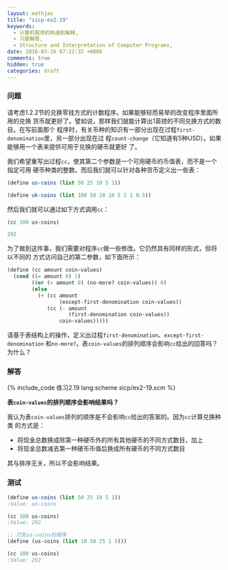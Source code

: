 ```yaml
---
layout: mathjax
title: "sicp-ex2-19"
keywords:
  - 计算机程序的构造和解释,
  - 习题解答,
  - Structure and Interpretation of Computer Programs,
date: 2016-03-16 07:22:32 +0800
comments: true
hidden: true
categories: draft
---
```


### 问题

请考虑1.2.2节的兑换零钱方式的计数程序。如果能够轻而易举的改变程序里面所用的兑换
货币就更好了。譬如说，那样我们就能计算出1英镑的不同兑换方式的数目。在写前面那个
程序时，有关币种的知识有一部分出现在过程`first-denomination`里，另一部分出现在过
程`count-change`（它知道有5种USD）。如果能够用一个表来提供可用于兑换的硬币就更好
了。

我们希望重写出过程`cc`，使其第二个参数是一个可用硬币的币值表，而不是一个指定可用
硬币种类的整数。而后我们就可以针对各种货币定义出一些表：

``` scheme
(define us-coins (list 50 25 10 5 1))

(define uk-coins (list 100 50 20 10 5 2 1 0.5))
```

然后我们就可以通过如下方式调用`cc`：

``` scheme
(cc 100 us-coins)

292
```

为了做到这件事，我们需要对程序`cc`做一些修改。它仍然具有同样的形式，但将以不同的
方式访问自己的第二参数，如下面所示：

``` scheme
(define (cc amount coin-values)
  (cond ((= amount 0) 1)
        ((or (< amount 0) (no-more? coin-values)) 0)
        (else
          (+ (cc amount
                 (except-first-denomination coin-values))
             (cc (- amount
                    (first-denomination coin-values))
                 coin-values)))))
```

请基于表结构上的操作，定义出过程`first-denomination`、`except-first-denomination`
和`no-more?`。表`coin-values`的排列顺序会影响`cc`给出的回答吗？为什么？

### 解答

{% include_code 练习2.19 lang:scheme sicp/ex2-19.scm %}

**表`coin-values`的排列顺序会影响结果吗？**

我认为表`coin-values`排列的顺序是不会影响`cc`给出的答案的。因为`cc`计算兑换种类
的方式是：

+ 将现金总数换成除第一种硬币外的所有其他硬币的不同方式数目，加上
+ 将现金总数减去第一种硬币币值后换成所有硬币的不同方式数目

其与排序无关，所以不会影响结果。

### 测试

``` scheme
(define us-coins (list 50 25 10 5 1))
;Value: us-coins

(cc 100 us-coins)
;Value: 292

;; 打乱us-coins的顺序
(define (us-coins (list 10 50 25 1 5)))

(cc 100 us-coins)
;Value: 292
```
